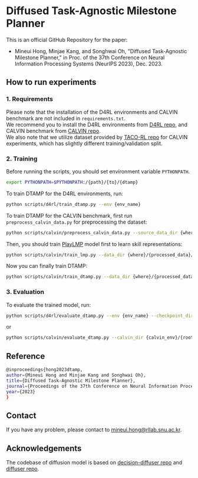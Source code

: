 # Diffused Task-Agnostic Milestone Planner

This is an official GitHub Repository for the paper:
- Mineui Hong, Minjae Kang, and Songhwai Oh, "Diffused Task-Agnostic Milestone Planner," in Proc. of the 37th Conference on Neural Information Processing Systems (NeurIPS 2023), Dec. 2023.

## How to run experiments

### 1. Requirements

Please note that the installation of the D4RL environments and CALVIN benchmark are not included in `requirements.txt`.  
We recommend you to install the D4RL environments from [D4RL repo](https://github.com/Farama-Foundation/D4RL),
and CALVIN benchmark from [CALVIN repo](https://github.com/mees/calvin).  
We also note that we utilize dataset provided by [TACO-RL repo](https://github.com/ErickRosete/tacorl) for CALVIN experiments,
which has slightly different training/validation split.

### 2. Training

Before running the scripts, you should set environment variable ```PYTHONPATH```.
```bash
export PYTHONPATH=$PYTHONPATH:/{path}/{to}/{dtamp}
```
To train DTAMP for the D4RL environments, run:
```bash
python scripts/d4rl/train_dtamp.py --env {env_name}
```
To train DTAMP for the CALVIN benchmark, first run ```preprocess_calvin_data.py``` for preprocessing the dataset:
```bash
python scripts/calvin/preprocess_calvin_data.py --source_data_dir {where}/{tacorl_data}/{saved} --target_data_dir {where}/{to_save}/{processed_data}
```
Then, you should train [PlayLMP](https://learning-from-play.github.io/) model first to learn skill representations:
```bash
python scripts/calvin/train_lmp.py --data_dir {where}/{processed_data}/{saved}; python scripts/calvin/add_skills_to_calvin_dataset.py --data_dir {where}/{processed_data}/{saved}
```
Now you can finally train DTAMP:
```bash
python scripts/calvin/train_dtamp.py --data_dir {where}/{processed_data}/{saved} --lmp_dir {where}/{lmp_checkpoint}/{saved}
```

### 3. Evaluation

To evaluate the trained model, run:
```bash
python scripts/d4rl/evaluate_dtamp.py --env {env_name} --checkpoint_dir {checkpoint}/{dir}
```
or
```bash
python scripts/calvin/evaluate_dtamp.py --calvin_dir {calvin_env}/{root}/{pth} --data_dir {where}/{data}/{saved} --checkpoint_dir {checkpoint}/{dir} --tasks_per_rollout {1 or 2 or 3}
```

## Reference
```bash
@inproceedings{hong2023dtamp,
author={Mineui Hong and Minjae Kang and Songhwai Oh},
title={Diffused Task-Agnostic Milestone Planner},
journal={Proceedings of the 37th Conference on Neural Information Processing Systems (NeurIPS)},
year={2023}
}
```

## Contact
If you have any problem, please contact to <mineui.hong@rllab.snu.ac.kr>.

## Acknowledgements
The codebase of diffusion model is based on [decision-diffuser repo](https://github.com/anuragajay/decision-diffuser/tree/main/code) and [diffuser repo](https://github.com/jannerm/diffuser/).
